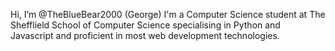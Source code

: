 Hi, I’m @TheBlueBear2000 (George)
I'm a Computer Science student at The Shefflield School of Computer Science specialising in Python and Javascript and proficient in most web development technologies.

<!---
TheBlueBear2000/TheBlueBear2000 is a ✨ special ✨ repository because its `README.md` (this file) appears on your GitHub profile.
You can click the Preview link to take a look at your changes.
--->
